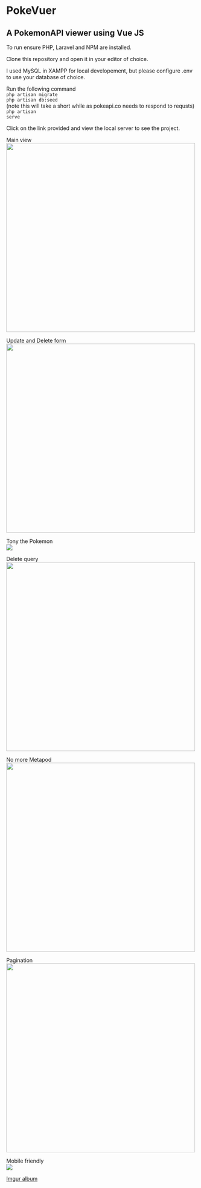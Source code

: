 <h1>PokeVuer</h1>
<h2> A PokemonAPI viewer using Vue JS </h2>

To run ensure PHP, Laravel and NPM are installed.

Clone this repository and open it in your editor of choice.

I used MySQL in XAMPP for local developement, but please configure .env to use your database of choice.

Run the following command<br/>
<code>php artisan migrate</code><br/>
<code>php artisan db:seed</code><br/> (note this will take a short while as pokeapi.co needs to respond to requsts)
<code>php artisan serve</code><br/>

Click on the link provided and view the local server to see the project.

Main view<br/>
<img src="https://i.imgur.com/1juTbft.png" width=500>

Update and Delete form<br/>
<img src="https://i.imgur.com/1Lv0UaI.png" width=500>

Tony the Pokemon<br/>
<img src="https://i.imgur.com/V98bOKJ.png">

Delete query<br/>
<img src="https://i.imgur.com/qGWcegB.png" width=500>

No more Metapod<br/>
<img src="https://i.imgur.com/03uu8tU.png" width=500>

Pagination<br/>
<img src="https://i.imgur.com/Z10weHs.png" width=500>

Mobile friendly<br/>
<img src="https://i.imgur.com/uBlGAK9.png">

<a href="https://imgur.com/a/xVc8YJG">Imgur album</a>
